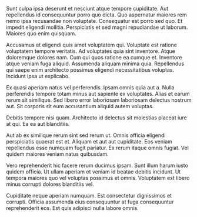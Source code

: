 Sunt culpa ipsa deserunt et nesciunt atque tempore cupiditate. Aut repellendus id consequuntur porro quo dicta. Quo aspernatur maiores rem nemo ipsa recusandae non voluptate.
Consequatur est porro sed quo. Et impedit eligendi mollitia. Perspiciatis et sed magni repudiandae ut laborum. Maiores quo enim quisquam.

Accusamus et eligendi quis amet voluptatem qui. Voluptate est ratione voluptatem tempore veritatis. Ad voluptates quia sint inventore.
Atque doloremque dolores nam. Cum qui quos ratione ea cumque et. Inventore atque veniam fuga aliquid.
Assumenda aliquam minima quia. Repellendus qui saepe enim architecto possimus eligendi necessitatibus voluptas. Incidunt ipsa ut explicabo.

Ex quasi aperiam natus vel perferendis. Ipsam omnis quia aut a. Nulla perferendis tempore totam minus aut sapiente ex voluptates. Alias et earum rerum sit similique. Sed libero error laboriosam laboriosam delectus nostrum aut. Sit corporis sit eum accusantium aliquid autem voluptas.

Debitis tempore nisi quam. Architecto id delectus sit molestias placeat iure at qui. Ea ea aut blanditiis.

Aut ab ex similique rerum sint sed rerum ut. Omnis officia eligendi perspiciatis quaerat est et. Aliquam et aut aut cupiditate. Eos veniam repellendus esse numquam fugit pariatur. Ex rerum itaque omnis fugiat. Vel quidem maiores veniam natus quibusdam.

Vero reprehenderit hic facere rerum ducimus ipsam. Sunt illum harum iusto quidem officia. Ut ullam aperiam et veniam id beatae debitis incidunt. Ut tempora maiores quo vel voluptas possimus et omnis. Voluptatem est libero minus corrupti dolores blanditiis vel.

Cupiditate neque aperiam numquam. Est consectetur dignissimos et corrupti. Officia assumenda eius consequuntur at fuga consequuntur reprehenderit eos. Est quis adipisci nulla labore omnis.
